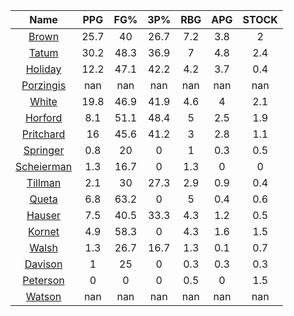 |                                     Name                                     |  PPG  |  FG%  |  3P%  |  RBG  |  APG  |  STOCK  |
|:----------------------------------------------------------------------------:|:-----:|:-----:|:-----:|:-----:|:-----:|:-------:|
|      [Brown](https://www.espn.com/nba/player/_/id/3917376/jaylen-brown)      | 25.7  |  40   | 26.7  |  7.2  |  3.8  |    2    |
|      [Tatum](https://www.espn.com/nba/player/_/id/4065648/jayson-tatum)      | 30.2  | 48.3  | 36.9  |   7   |  4.8  |   2.4   |
|      [Holiday](https://www.espn.com/nba/player/_/id/3995/jrue-holiday)       | 12.2  | 47.1  | 42.2  |  4.2  |  3.7  |   0.4   |
| [Porzingis](https://www.espn.com/nba/player/_/id/3102531/kristaps-porzingis) |  nan  |  nan  |  nan  |  nan  |  nan  |   nan   |
|     [White](https://www.espn.com/nba/player/_/id/3078576/derrick-white)      | 19.8  | 46.9  | 41.9  |  4.6  |   4   |   2.1   |
|       [Horford](https://www.espn.com/nba/player/_/id/3213/al-horford)        |  8.1  | 51.1  | 48.4  |   5   |  2.5  |   1.9   |
|  [Pritchard](https://www.espn.com/nba/player/_/id/4066354/payton-pritchard)  |  16   | 45.6  | 41.2  |   3   |  2.8  |   1.1   |
|   [Springer](https://www.espn.com/nba/player/_/id/4432164/jaden-springer)    |  0.8  |  20   |   0   |   1   |  0.3  |   0.5   |
| [Scheierman](https://www.espn.com/nba/player/_/id/4593841/baylor-scheierman) |  1.3  | 16.7  |   0   |  1.3  |   0   |    0    |
|    [Tillman](https://www.espn.com/nba/player/_/id/4277964/xavier-tillman)    |  2.1  |  30   | 27.3  |  2.9  |  0.9  |   0.4   |
|     [Queta](https://www.espn.com/nba/player/_/id/4397424/neemias-queta)      |  6.8  | 63.2  |   0   |   5   |  0.4  |   0.6   |
|      [Hauser](https://www.espn.com/nba/player/_/id/4065804/sam-hauser)       |  7.5  | 40.5  | 33.3  |  4.3  |  1.2  |   0.5   |
|      [Kornet](https://www.espn.com/nba/player/_/id/3064560/luke-kornet)      |  4.9  | 58.3  |   0   |  4.3  |  1.6  |   1.5   |
|      [Walsh](https://www.espn.com/nba/player/_/id/4683689/jordan-walsh)      |  1.3  | 26.7  | 16.7  |  1.3  |  0.1  |   0.7   |
|      [Davison](https://www.espn.com/nba/player/_/id/4576085/jd-davison)      |   1   |  25   |   0   |  0.3  |  0.3  |   0.3   |
|    [Peterson](https://www.espn.com/nba/player/_/id/4397689/drew-peterson)    |   0   |   0   |   0   |  0.5  |   0   |   1.5   |
|     [Watson](https://www.espn.com/nba/player/_/id/4431705/anton-watson)      |  nan  |  nan  |  nan  |  nan  |  nan  |   nan   |